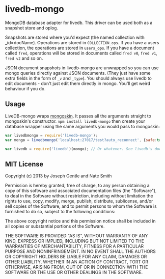 # livedb-mongo

MongoDB database adapter for livedb. This driver can be used both as a snapshot
store and oplog.

Snapshots are stored where you'd expect (the named collection with
\_id=docName). Operations are stored in `COLLECTION_ops`. If you have a
users collection, the operations are stored in `users_ops`. If you have a
document called `fred`, operations will be stored in documents called `fred
v0`, `fred v1`, `fred v2` and so on.

JSON document snapshots in livedb-mongo are unwrapped so you can use mongo
queries directly against JSON documents. (They just have some extra fields in
    the form of `_v` and `_type`). You should always use livedb to edit
documents - don't just edit them directly in mongo. You'll get weird behaviour
if you do.

## Usage

LiveDB-mongo wraps [mongoskin](https://github.com/kissjs/node-mongoskin). It
passes all the arguments straight to mongoskin's constructor. `npm install
livedb-mongo` then create your database wrapper using the same arguments you
would pass to mongoskin:

```javascript
var livedbmongo = require('livedb-mongo');
var mongo = livedbmongo('localhost:27017/test?auto_reconnect', {safe:true});

var livedb = require('livedb')(mongo); // Or whatever. See livedb's docs.
```



## MIT License
Copyright (c) 2013 by Joseph Gentle and Nate Smith

Permission is hereby granted, free of charge, to any person obtaining a copy
of this software and associated documentation files (the "Software"), to deal
in the Software without restriction, including without limitation the rights
to use, copy, modify, merge, publish, distribute, sublicense, and/or sell
copies of the Software, and to permit persons to whom the Software is
furnished to do so, subject to the following conditions:

The above copyright notice and this permission notice shall be included in
all copies or substantial portions of the Software.

THE SOFTWARE IS PROVIDED "AS IS", WITHOUT WARRANTY OF ANY KIND, EXPRESS OR
IMPLIED, INCLUDING BUT NOT LIMITED TO THE WARRANTIES OF MERCHANTABILITY,
FITNESS FOR A PARTICULAR PURPOSE AND NONINFRINGEMENT. IN NO EVENT SHALL THE
AUTHORS OR COPYRIGHT HOLDERS BE LIABLE FOR ANY CLAIM, DAMAGES OR OTHER
LIABILITY, WHETHER IN AN ACTION OF CONTRACT, TORT OR OTHERWISE, ARISING FROM,
OUT OF OR IN CONNECTION WITH THE SOFTWARE OR THE USE OR OTHER DEALINGS IN
THE SOFTWARE.
